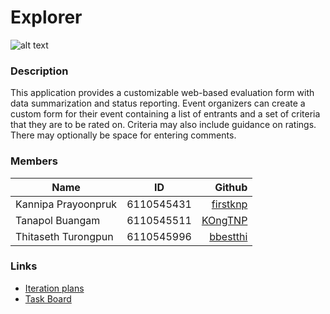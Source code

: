 # Explorer
![alt text](https://i.postimg.cc/JzpcXKtn/logo.png "application logo") 
### Description
This application provides a customizable web-based evaluation form with data summarization and status reporting. Event organizers can create a custom form for their event containing a list of entrants and a set of criteria that they are to be rated on. Criteria may also include guidance on ratings. There may optionally be space for entering comments.
### Members
| Name        | ID          | Github  |
| ------------- |:-------------:| -----:|
| Kannipa Prayoonpruk      | 6110545431 | [firstknp](https://github.com/firstknp) |
| Tanapol Buangam      | 6110545511      | [KOngTNP](https://github.com/KOngTNP) |
| Thitaseth Turongpun | 6110545996      | [bbestthi](https://github.com/bbestthi) |
### Links
* [Iteration plans](https://docs.google.com/document/d/1qdqPf4JQ3rBSxZci-LwQIHDVbLrIxI9a3JVkKBKnihQ/edit#heading=h.syev61d2bv7y)
* [Task Board](https://trello.com/b/XzetFbVP/explorer)
